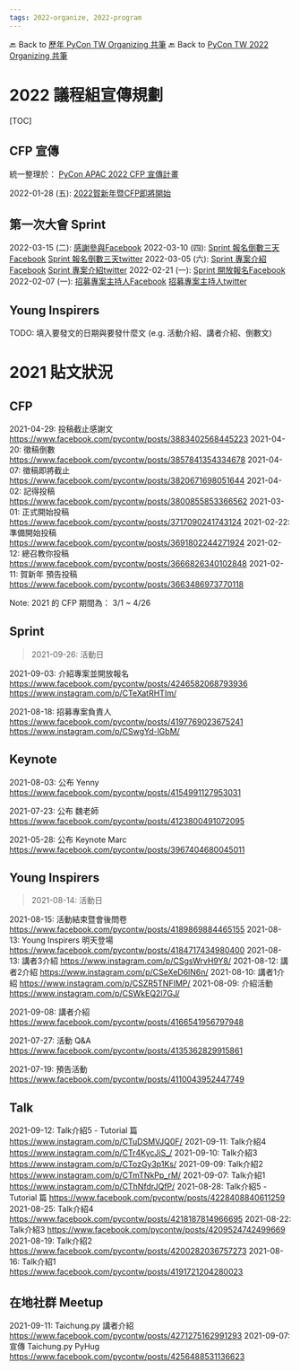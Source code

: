 ```yaml
---
tags: 2022-organize, 2022-program
---
```


🔙 Back to [歷年 PyCon TW Organizing 共筆](/ryPr7SFyP/%2FHM5mHCFKQCu7-W5ea8ITcw%3Fview)
🔙 Back to [PyCon TW 2022 Organizing 共筆](/F4qRbwIsQXWH5B6cZ6Pzyw)

# 2022 議程組宣傳規劃
[TOC]

## CFP 宣傳
統一整理於：
[PyCon APAC 2022 CFP 宣傳計畫](https://docs.google.com/document/d/1ls2MEI0MsX0A3nhaL4SoQhRSk85QVdJ4/edit?usp=drive_web&ouid=113074314749223855429&rtpof=true)

2022-01-28 (五): [2022賀新年暨CFP即將開始](https://www.facebook.com/pycontw/posts/4747414382044033)


## 第一次大會 Sprint
2022-03-15 (二): [感謝參與Facebook](https://www.facebook.com/pycontw/posts/4882351338550336)
2022-03-10 (四): [Sprint 報名倒數三天Facebook](https://www.facebook.com/pycontw/posts/4867962166655920) [Sprint 報名倒數三天twitter](https://twitter.com/PyConTW/status/1501739619091726337)
2022-03-05 (六): [Sprint 專案介紹Facebook](https://www.facebook.com/pycontw/posts/4855392104579593) [Sprint 專案介紹twitter](https://twitter.com/PyConTW/status/1500062737795223555)
2022-02-21 (一): [Sprint 開放報名Facebook](https://www.facebook.com/pycontw/posts/4821654097953394) 
2022-02-07 (一): [招募專案主持人Facebook](https://www.facebook.com/pycontw/posts/4777443049041166) [招募專案主持人twitter](https://twitter.com/PyConTW/status/1490688601579192321) 


## Young Inspirers
TODO: 填入要發文的日期與要發什麼文 (e.g. 活動介紹、講者介紹、倒數文)


# 2021 貼文狀況
## CFP
2021-04-29: 投稿截止感謝文
https://www.facebook.com/pycontw/posts/3883402568445223
2021-04-20: 徵稿倒數
https://www.facebook.com/pycontw/posts/3857841354334678
2021-04-07: 徵稿即將截止
https://www.facebook.com/pycontw/posts/3820671698051644
2021-04-02: 記得投稿
https://www.facebook.com/pycontw/posts/3800855853366562
2021-03-01: 正式開始投稿
https://www.facebook.com/pycontw/posts/3717090241743124
2021-02-22: 準備開始投稿
https://www.facebook.com/pycontw/posts/3691802244271924
2021-02-12: 總召教你投稿
https://www.facebook.com/pycontw/posts/3666826340102848
2021-02-11: 賀新年 預告投稿
https://www.facebook.com/pycontw/posts/3663486973770118

Note: 2021 的 CFP 期間為： 3/1 ~ 4/26

## Sprint
> 2021-09-26: 活動日

2021-09-03: 介紹專案並開放報名
https://www.facebook.com/pycontw/posts/4246582068793936
https://www.instagram.com/p/CTeXatRHTIm/

2021-08-18: 招募專案負責人 
https://www.facebook.com/pycontw/posts/4197769023675241
https://www.instagram.com/p/CSwgYd-lGbM/

## Keynote
2021-08-03: 公布 Yenny
https://www.facebook.com/pycontw/posts/4154991127953031

2021-07-23: 公布 魏老師
https://www.facebook.com/pycontw/posts/4123800491072095

2021-05-28: 公布 Keynote Marc
https://www.facebook.com/pycontw/posts/3967404680045011

## Young Inspirers
> 2021-08-14: 活動日

2021-08-15: 活動結束暨會後問卷
https://www.facebook.com/pycontw/posts/4189869884465155
2021-08-13: Young Inspirers 明天登場
https://www.facebook.com/pycontw/posts/4184717434980400
2021-08-13: 講者3介紹
https://www.instagram.com/p/CSgsWrvH9Y8/
2021-08-12: 講者2介紹
https://www.instagram.com/p/CSeXeD6lN6n/
2021-08-10: 講者1介紹
https://www.instagram.com/p/CSZR5TNFIMP/
2021-08-09: 介紹活動 
https://www.instagram.com/p/CSWkEQ2l7GJ/

2021-09-08: 講者介紹
https://www.facebook.com/pycontw/posts/4166541956797948

2021-07-27: 活動 Q&A
https://www.facebook.com/pycontw/posts/4135362829915861

2021-07-19: 預告活動
https://www.facebook.com/pycontw/posts/4110043952447749

## Talk
2021-09-12: Talk介紹5 - Tutorial 篇
https://www.instagram.com/p/CTuDSMVJQ0F/
2021-09-11: Talk介紹4
https://www.instagram.com/p/CTr4KycJiS_/
2021-09-10: Talk介紹3
https://www.instagram.com/p/CTozGy3p1Ks/
2021-09-09: Talk介紹2
https://www.instagram.com/p/CTmTNkPp_rM/
2021-09-07: Talk介紹1
https://www.instagram.com/p/CThNfdrJQfP/
2021-08-28: Talk介紹5 - Tutorial 篇
https://www.facebook.com/pycontw/posts/4228408840611259
2021-08-25: Talk介紹4
https://www.facebook.com/pycontw/posts/4218187814966695
2021-08-22: Talk介紹3
https://www.facebook.com/pycontw/posts/4209524742499669
2021-08-19: Talk介紹2
https://www.facebook.com/pycontw/posts/4200282036757273
2021-08-16: Talk介紹1
https://www.facebook.com/pycontw/posts/4191721204280023

## 在地社群 Meetup
2021-09-11: Taichung.py 講者介紹
https://www.facebook.com/pycontw/posts/4271275162991293
2021-09-07: 宣傳 Taichung.py PyHug
https://www.facebook.com/pycontw/posts/4256488531136623

